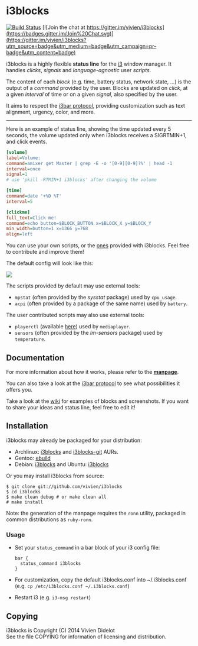 # i3blocks

[![Build Status](https://travis-ci.org/vivien/i3blocks.svg?branch=master)](https://travis-ci.org/vivien/i3blocks)
[![Join the chat at https://gitter.im/vivien/i3blocks](https://badges.gitter.im/Join%20Chat.svg)](https://gitter.im/vivien/i3blocks?utm_source=badge&utm_medium=badge&utm_campaign=pr-badge&utm_content=badge)

i3blocks is a highly flexible **status line** for the [i3](http://i3wm.org) 
window manager. It handles *clicks*, *signals* and *language-agnostic* user 
*scripts*.

The content of each *block* (e.g. time, battery status, network state, ...) is 
the output of a *command* provided by the user. Blocks are updated on *click*, 
at a given *interval* of time or on a given *signal*, also specified by the 
user.

It aims to respect the
[i3bar protocol](http://i3wm.org/docs/i3bar-protocol.html), providing 
customization such as text alignment, urgency, color, and more.

- - -

Here is an example of status line, showing the time updated every 5 seconds, 
the volume updated only when i3blocks receives a SIGRTMIN+1, and click events.

```` ini
[volume]
label=Volume:
command=amixer get Master | grep -E -o '[0-9][0-9]?%' | head -1
interval=once
signal=1
# use 'pkill -RTMIN+1 i3blocks' after changing the volume

[time]
command=date '+%D %T'
interval=5

[clickme]
full_text=Click me!
command=echo button=$BLOCK_BUTTON x=$BLOCK_X y=$BLOCK_Y
min_width=button=1 x=1366 y=768
align=left
````

You can use your own scripts, or the 
[ones](https://github.com/vivien/i3blocks/tree/master/scripts) provided with 
i3blocks. Feel free to contribute and improve them!

The default config will look like this:

![](http://i.imgur.com/p3d6MeK.png)

The scripts provided by default may use external tools:

  * `mpstat` (often provided by the *sysstat* package) used by `cpu_usage`.
  * `acpi` (often provided by a package of the same name) used by `battery`.

The user contributed scripts may also use external tools:

  * `playerctl` (available [here](https://github.com/acrisci/playerctl)) used by `mediaplayer`.
  * `sensors` (often provided by the *lm-sensors* package) used by `temperature`.

## Documentation

For more information about how it works, please refer to the 
[**manpage**](http://vivien.github.io/i3blocks).

You can also take a look at the
[i3bar protocol](http://i3wm.org/docs/i3bar-protocol.html) to see what 
possibilities it offers you.

Take a look at the [wiki](https://github.com/vivien/i3blocks/wiki) for examples 
of blocks and screenshots. If you want to share your ideas and status line, 
feel free to edit it!

## Installation

i3blocks may already be packaged for your distribution:

  * Archlinux: [i3blocks](https://aur.archlinux.org/packages/i3blocks) and 
  [i3blocks-git](https://aur.archlinux.org/packages/i3blocks-git) AURs.
  * Gentoo: [ebuild](https://github.com/Sabayon-Labs/spike-community-overlay/tree/master/x11-misc/i3blocks)
  * Debian: [i3blocks](https://packages.debian.org/i3blocks) and Ubuntu: [i3blocks](http://packages.ubuntu.com/i3blocks)

Or you may install i3blocks from source:

    $ git clone git://github.com/vivien/i3blocks
    $ cd i3blocks
    $ make clean debug # or make clean all
    # make install

Note: the generation of the manpage requires the `ronn` utility, packaged in
common distributions as `ruby-ronn`.

### Usage

  * Set your `status_command` in a bar block of your i3 config file:

        bar {
          status_command i3blocks
        }

  * For customization, copy the default i3blocks.conf into ~/.i3blocks.conf
    (e.g. `cp /etc/i3blocks.conf ~/.i3blocks.conf`)
  * Restart i3 (e.g. `i3-msg restart`)

## Copying

i3blocks is Copyright (C) 2014 Vivien Didelot<br />
See the file COPYING for information of licensing and distribution.
